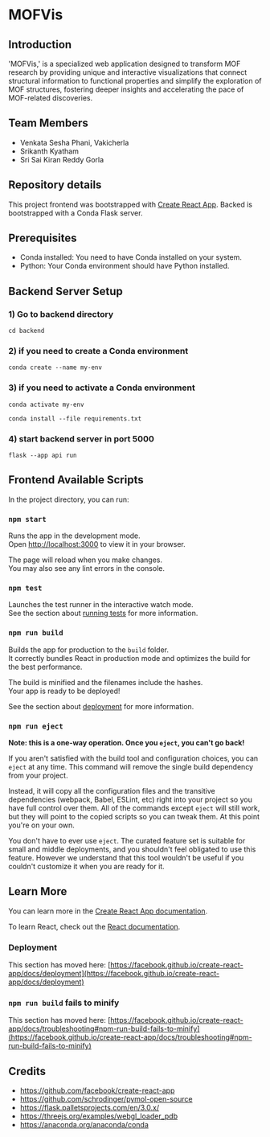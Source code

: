 # MOFVis

## Introduction

'MOFVis,' is a specialized web application designed to transform MOF research by providing unique and interactive visualizations that connect structural information to functional properties and simplify the exploration of MOF structures, fostering deeper insights and accelerating the pace of MOF-related discoveries.

## Team Members

- Venkata Sesha Phani, Vakicherla
- Srikanth Kyatham
- Sri Sai Kiran Reddy Gorla

## Repository details

This project frontend was bootstrapped with [Create React App](https://github.com/facebook/create-react-app).
Backed is bootstrapped with a Conda Flask server.

## Prerequisites

- Conda installed: You need to have Conda installed on your system.
- Python: Your Conda environment should have Python installed.

## Backend Server Setup

### 1) Go to backend directory

`cd backend`

### 2) if you need to create a Conda environment

`conda create --name my-env`

### 3) if you need to activate a Conda environment

`conda activate my-env`

`conda install --file requirements.txt`

### 4) start backend server in port 5000

`flask --app api run`

## Frontend Available Scripts

In the project directory, you can run:

### `npm start`

Runs the app in the development mode.\
Open [http://localhost:3000](http://localhost:3000) to view it in your browser.

The page will reload when you make changes.\
You may also see any lint errors in the console.

### `npm test`

Launches the test runner in the interactive watch mode.\
See the section about [running tests](https://facebook.github.io/create-react-app/docs/running-tests) for more information.

### `npm run build`

Builds the app for production to the `build` folder.\
It correctly bundles React in production mode and optimizes the build for the best performance.

The build is minified and the filenames include the hashes.\
Your app is ready to be deployed!

See the section about [deployment](https://facebook.github.io/create-react-app/docs/deployment) for more information.

### `npm run eject`

**Note: this is a one-way operation. Once you `eject`, you can't go back!**

If you aren't satisfied with the build tool and configuration choices, you can `eject` at any time. This command will remove the single build dependency from your project.

Instead, it will copy all the configuration files and the transitive dependencies (webpack, Babel, ESLint, etc) right into your project so you have full control over them. All of the commands except `eject` will still work, but they will point to the copied scripts so you can tweak them. At this point you're on your own.

You don't have to ever use `eject`. The curated feature set is suitable for small and middle deployments, and you shouldn't feel obligated to use this feature. However we understand that this tool wouldn't be useful if you couldn't customize it when you are ready for it.

## Learn More

You can learn more in the [Create React App documentation](https://facebook.github.io/create-react-app/docs/getting-started).

To learn React, check out the [React documentation](https://reactjs.org/).

### Deployment

This section has moved here: [https://facebook.github.io/create-react-app/docs/deployment](https://facebook.github.io/create-react-app/docs/deployment)

### `npm run build` fails to minify

This section has moved here: [https://facebook.github.io/create-react-app/docs/troubleshooting#npm-run-build-fails-to-minify](https://facebook.github.io/create-react-app/docs/troubleshooting#npm-run-build-fails-to-minify)

## Credits

- https://github.com/facebook/create-react-app
- https://github.com/schrodinger/pymol-open-source
- https://flask.palletsprojects.com/en/3.0.x/
- https://threejs.org/examples/webgl_loader_pdb
- https://anaconda.org/anaconda/conda
